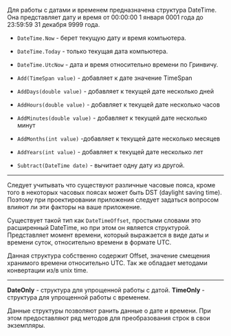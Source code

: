 Для работы с датами и временем предназначена структура DateTime. Она представляет дату и время от 00:00:00 1 января 0001 года до 23:59:59 31 декабря 9999 года.

- `DateTime.Now` - берет текущую дату и время компьютера.
- `DateTime.Today` - только текущая дата компьютера.
- `DateTime.UtcNow` - дата и время относительно времени по Гринвичу.

- `Add(TimeSpan value)` - добавляет к дате значение TimeSpan
- `AddDays(double value)` - добавляет к текущей дате несколько дней
- `AddHours(double value)` - добавляет к текущей дате несколько часов
- `AddMinutes(double value)` - добавляет к текущей дате несколько минут
- `AddMonths(int value)` -добавляет к текущей дате несколько месяцев
- `AddYears(int value)` - добавляет к текущей дате несколько лет
- `Subtract(DateTime date)` - вычитает одну дату из другой.

---

Cледует учитывать что существуют различные часовые пояса, кроме того в некоторых часовых поясах может быть DST (daylight saving time). Поэтому при проектировании приложения следует задаться вопросом влияют ли эти факторы на ваше приложение. 

Существует такой тип как `DateTimeOffset`, простыми словами это расширенный DateTime, но при этом он является структурой. Представляет момент времени, который  выражается в виде даты и времени суток, относительно времени в формате UTC.

Данная структура собственно содержит Offset, значение смещения хранимого времени относительно UTC. Так же обладает методами  конвертации из/в unix time.

---

**DateOnly** - структура для упрощенной работы с датой.
**TimeOnly** - структура для упрощенной работы с временем.

Данные структуры позволяют ранить данные о дате и времени. При этом предоставляют ряд методов для преобразования строк в свои экземпляры.

